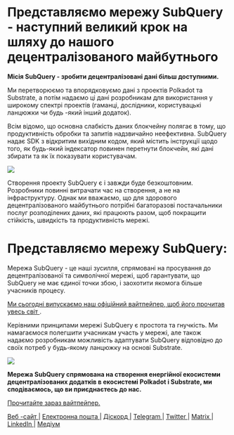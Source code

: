 # Представляємо мережу SubQuery - наступний великий крок на шляху до нашого децентралізованого майбутнього

**Місія SubQuery - зробити децентралізовані дані більш доступними.**

Ми перетворюємо та впорядковуємо дані з проектів Polkadot та Substrate, а потім надаємо ці дані розробникам для використання у широкому спектрі проектів (гаманці, дослідники, користувацькі ланцюжки чи будь -який інший додаток).

Всім відомо, що основна слабкість даних блокчейну полягає в тому, що продуктивність обробки та запитів надзвичайно неефективна. SubQuery надає SDK з відкритим вихідним кодом, який містить інструкції щодо того, як будь-який індексатор повинен перетнути блокчейн, які дані збирати та як їх показувати користувачам.

![](https://miro.medium.com/max/700/1*0l37MKpDk2ahHsqDUBxbjw.png)

Створення проекту SubQuery є і завжди буде безкоштовним. Розробники повинні витрачати час на створення, а не на інфраструктуру. Однак ми вважаємо, що для здорового децентралізованого майбутнього потрібні багаторазові постачальники послуг розподілених даних, які працюють разом, щоб покращити стійкість, швидкість та продуктивність мережі.

# Представляємо мережу SubQuery:

Мережа SubQuery - це наші зусилля, спрямовані на просування до децентралізованої та символічної мережі, щоб гарантувати, що SubQuery не має єдиної точки збою, і заохотити якомога більше учасників процесу.

[ Ми сьогодні випускаємо наш офіційний вайтпейпер, щоб його прочитав увесь світ ](https://static.subquery.network/whitepaper.pdf).

Керівними принципами мережі SubQuery є простота та гнучкість. Ми намагаємося полегшити учасникам участь у мережі, але також надаємо розробникам можливість адаптувати SubQuery відповідно до своїх потреб у будь-якому ланцюжку на основі Substrate.

![](https://miro.medium.com/max/700/1*5E_eIJBTvHI7W24ib_Syvw.png)

**Мережа SubQuery спрямована на створення енергійної екосистеми децентралізованих додатків в екосистемі Polkadot і Substrate, ми сподіваємось, що ви приєднаєтесь до нас.**

[Прочитайте зараз вайтпейпер.](https://static.subquery.network/whitepaper.pdf)

[ Веб -сайт ](https://subquery.network/) | [ Електронна пошта ](mailto:hello@subquery.network) | [ Діскорд ](https://discord.com/invite/78zg8aBSMG) | [ Telegram ](https://t.me/subquerynetwork) | [ Twitter ](https://twitter.com/subquerynetwork) | [ Мatrix ](https://matrix.to/#/#subquery:matrix.org) | [ LinkedIn ](https://www.linkedin.com/company/subquery) | [ Медіум ](https://subquery.medium.com/)
